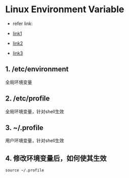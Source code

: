 # Linux Environment Variable

* refer link:

* [link1](https://help.ubuntu.com/community/EnvironmentVariables)
* [link2](https://askubuntu.com/questions/866161/setting-path-variable-in-etc-environment-vs-profile#:~:text=%2Fetc%2Fenvironment%20is%20a%20system,is%20used%20by%20all%20users.&text=profile%20for%20each%20user.,scripts%20in%20%2Fetc%2Fprofile.)
* [link3](https://www.ibm.com/support/knowledgecenter/ssw_aix_72/osmanagement/sys_startup_files.html)

## 1. /etc/environment

全局环境变量


## 2. /etc/profile

全局环境变量，针对shell生效

## 3. ~/.profile

用户环境变量，针对shell生效

## 4. 修改环境变量后，如何使其生效

```shell
source ~/.profile
```
